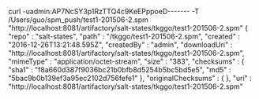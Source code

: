 curl -uadmin:AP7NcSY3p1RzTTQ4c9KeEPppoeD------- -T /Users/guo/spm_push/test1-201506-2.spm  "http://localhost:8081/artifactory/salt-states/tkggo/test1-201506-2.spm"
{
  "repo" : "salt-states",
  "path" : "/tkggo/test1-201506-2.spm",
  "created" : "2016-12-26T13:21:48.595Z",
  "createdBy" : "admin",
  "downloadUri" : "http://localhost:8081/artifactory/salt-states/tkggo/test1-201506-2.spm",
  "mimeType" : "application/octet-stream",
  "size" : "383",
  "checksums" : {
    "sha1" : "f8a660d387f9036bc21b0bfb8d5254b5bc5bd5e5",
    "md5" : "5bac9b0b139ef3a95ec2102d756fefe1"
  },
  "originalChecksums" : {
  },
  "uri" : "http://localhost:8081/artifactory/salt-states/tkggo/test1-201506-2.spm"
